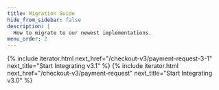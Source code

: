 ```yaml
---
title: Migration Guide
hide_from_sidebar: false
description: |
  How to migrate to our newest implementations.
menu_order: 2
---
```



{% include iterator.html next_href="/checkout-v3/payment-request-3-1"
                         next_title="Start Integrating v3.1" %}
{% include iterator.html next_href="/checkout-v3/payment-request"
                         next_title="Start Integrating v3.0" %}
